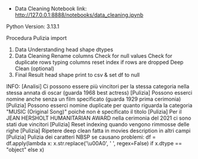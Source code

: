 - Data Cleaning Notebook link: http://127.0.0.1:8888/notebooks/data_cleaning.ipynb

Python Version: 3.13.1

Procedura Pulizia
import
1. Data Understanding
 head
 shape
 dtypes
2. Data Cleaning
 Rename columns
 Check for null values
 Check for duplicate rows
 typing columns
 reset index if rows are dropped
 Deep Clean (optional)
3. Final Result
 head
 shape
 print to csv & set df to null

INFO:
[Analisi] Ci possono essere più vincitori per la stessa categoria nella stessa annata di oscar (guarda 1968 best actress)
[Pulizia] Possono esserci nomine anche senza un film specificato (guarda 1929 prima cerimonia)
[Pulizia] Possono esserci nomine duplicate per quanto riguarda la categoria "MUSIC (Original Song)" poiché non è specificato il titolo
[Pulizia] Per il JEAN HERSHOLT HUMANITARIAN AWARD nella cerimonia del 2021 ci sono stati due vincitori
[Pulizia] Reset indexing quando vengono rimmosse delle righe
[Pulizia] Ripetere deep clean fatta in movies description in altri campi
[Pulizia] Pulizia dei caratteri NBSP se causano problemi: df = df.apply(lambda x: x.str.replace('\u00A0', ' ', regex=False) if x.dtype == "object" else x)